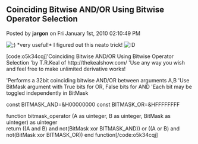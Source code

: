 ## Coinciding Bitwise AND/OR Using Bitwise Operator Selection
Posted by **jargon** on Fri January 1st, 2010 02:10:49 PM

<!-- s;) --><img src="{SMILIES_PATH}/icon_e_wink.gif" alt=";)" title="Wink" /><!-- s;) --> *very useful!* I figured out this neato trick! <!-- s:D --><img src="{SMILIES_PATH}/icon_e_biggrin.gif" alt=":D" title="Very Happy" /><!-- s:D -->

[code:o5k34cqj]'Coinciding Bitwise AND/OR Using Bitwise Operator Selection
'by T&#46;R&#46;Keal of http&#58;//thekealshow&#46;com/
'Use any way you wish and feel free to make unlimited derivative works!

'Performs a 32bit coinciding bitwise AND/OR between arguments A,B
'Use BitMask argument with True bits for OR, False bits for AND
'Each bit may be toggled independently in BitMask

const BITMASK_AND=&amp;H00000000
const BITMASK_OR=&amp;HFFFFFFFF

function bitmask_operator (A as uinteger, B as uinteger, BitMask as uinteger) as uinteger   
    return ((A and B) and not(BitMask xor BITMASK_AND)) or ((A or B) and not(BitMask xor BITMASK_OR))
end function[/code:o5k34cqj]
